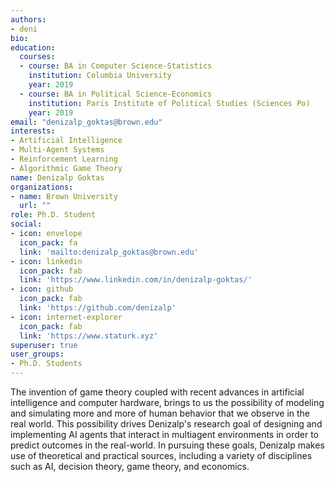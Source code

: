 ```yaml
---
authors:
- deni
bio: 
education:
  courses:
  - course: BA in Computer Science-Statistics
    institution: Columbia University
    year: 2019
  - course: BA in Political Science-Economics
    institution: Paris Institute of Political Studies (Sciences Po)
    year: 2019
email: "denizalp_goktas@brown.edu"
interests:
- Artificial Intelligence
- Multi-Agent Systems
- Reinforcement Learning
- Algorithmic Game Theory
name: Denizalp Goktas
organizations:
- name: Brown University
  url: ""
role: Ph.D. Student
social:
- icon: envelope
  icon_pack: fa
  link: 'mailto:denizalp_goktas@brown.edu'
- icon: linkedin
  icon_pack: fab
  link: 'https://www.linkedin.com/in/denizalp-goktas/'
- icon: github
  icon_pack: fab
  link: 'https://github.com/denizalp'
- icon: internet-explorer
  icon_pack: fab
  link: 'https://www.staturk.xyz'
superuser: true
user_groups:
- Ph.D. Students
---
```


The invention of game theory coupled with recent advances in artificial intelligence and computer hardware, brings to us the possibility of modeling and simulating more and more of human behavior that we observe in the real world. This possibility drives Denizalp's research goal of designing and implementing AI agents that interact in multiagent environments in order to predict outcomes in the real-world. In pursuing these goals, Denizalp makes use of theoretical and practical sources, including a variety of disciplines such as AI, decision theory, game theory, and economics.